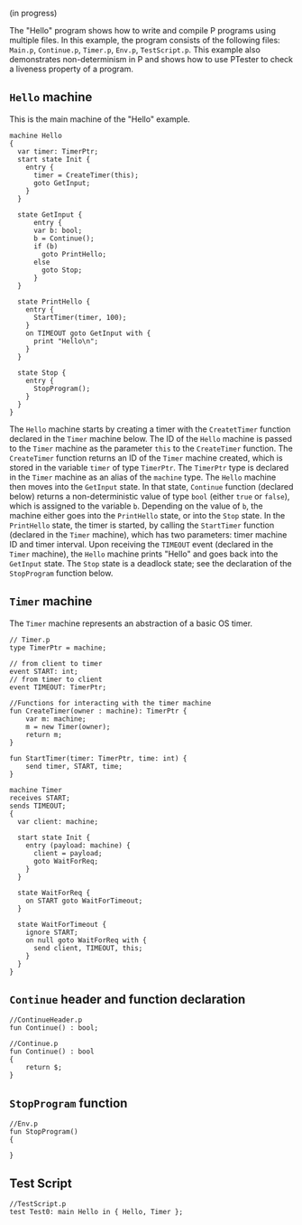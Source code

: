 (in progress)

The "Hello" program shows how to write and compile P programs using multiple files. In this example, the program consists of the following files: `Main.p`, `Continue.p`, `Timer.p`, `Env.p`, `TestScript.p`. This example also demonstrates non-determinism in P and shows how to use PTester to check a liveness property of a program.

## `Hello` machine

This is the main machine of the "Hello" example. 


```
machine Hello
{
  var timer: TimerPtr;
  start state Init {  
    entry { 	
      timer = CreateTimer(this);
      goto GetInput; 
    } 
  }

  state GetInput {
	  entry {
      var b: bool;
      b = Continue();
      if (b) 
        goto PrintHello;
      else
        goto Stop;
	  }
  }

  state PrintHello {
    entry {
      StartTimer(timer, 100);
    }
    on TIMEOUT goto GetInput with {
      print "Hello\n";      
    }
  }

  state Stop { 
    entry {
      StopProgram();
    }
  }
}
```
The `Hello` machine starts by creating a timer with the `CreatetTimer` function declared in the `Timer` machine below. The ID of the `Hello` machine is passed to the `Timer` machine as the parameter `this` to the `CreateTimer` function. The `CreateTimer` function returns an ID of the `Timer` machine created, which is stored in the variable `timer` of type `TimerPtr`. The `TimerPtr` type is declared in the `Timer` machine as an alias of the `machine` type.
The  `Hello` machine then moves into the `GetInput` state. In that state, `Continue` function (declared below) returns a non-deterministic value of type `bool` (either `true` or `false`), which is assigned to the variable `b`. Depending on the value of `b`, the machine either goes into the `PrintHello` state, or into the `Stop` state.  In the `PrintHello` state, the timer is started, by calling the `StartTimer` function (declared in the `Timer` machine), which has two parameters: timer machine ID and timer interval. Upon receiving the `TIMEOUT` event (declared in the `Timer` machine), the `Hello` machine prints "Hello" and goes back into the `GetInput` state. The `Stop` state is a deadlock state; see the declaration of the `StopProgram` function below.

## `Timer` machine

The `Timer` machine represents an abstraction of a basic OS timer. 

```
// Timer.p
type TimerPtr = machine;

// from client to timer
event START: int;
// from timer to client
event TIMEOUT: TimerPtr;

//Functions for interacting with the timer machine
fun CreateTimer(owner : machine): TimerPtr {
	var m: machine;
	m = new Timer(owner);
	return m;
}

fun StartTimer(timer: TimerPtr, time: int) {
	send timer, START, time;
}

machine Timer
receives START;
sends TIMEOUT;
{
  var client: machine;

  start state Init {
    entry (payload: machine) {
      client = payload;
      goto WaitForReq;
    }
  }

  state WaitForReq {
    on START goto WaitForTimeout;
  }

  state WaitForTimeout {
    ignore START;
    on null goto WaitForReq with { 
	  send client, TIMEOUT, this; 
	}
  }
}
```



## `Continue` header and function declaration
```
//ContinueHeader.p
fun Continue() : bool;
```

```
//Continue.p
fun Continue() : bool
{ 
    return $;
}
```
## `StopProgram` function 
```
//Env.p
fun StopProgram()
{
    
}
```
## Test Script
```
//TestScript.p
test Test0: main Hello in { Hello, Timer };
```